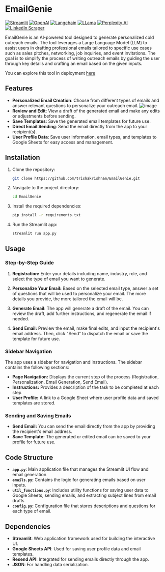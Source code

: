 # EmailGenie
[![Streamlit](https://img.shields.io/badge/-Streamlit-FF4B4B?logo=Streamlit&logoColor=white)](https://streamlit.io/)
[![OpenAI](https://img.shields.io/badge/-OpenAI-412991?logo=OpenAI&logoColor=white)](https://openai.com/)
[![Langchain](https://img.shields.io/badge/-Langchain-gray)](https://langchain.com/)
[![LLama](https://img.shields.io/badge/-LLama-7932a8?logo=LLama&logoColor=white)](https://llama.ai/)
[![Perplexity AI](https://img.shields.io/badge/-Perplexity%20AI-232f3e?logo=Perplexity&logoColor=white)](https://www.perplexity.ai/)
[![LinkedIn Scraper](https://img.shields.io/badge/-LinkedIn%20Scraper-0077B5?logo=LinkedIn&logoColor=white)](https://linkedin.com/)


EmailGenie is an AI-powered tool designed to generate personalized cold outreach emails. The tool leverages a Large Language Model (LLM) to assist users in drafting professional emails tailored to specific use cases such as sales pitches, networking, job inquiries, and event invitations. The goal is to simplify the process of writing outreach emails by guiding the user through key details and crafting an email based on the given inputs.

You can explore this tool in deployment [here](https://emailgenie.onrender.com/)

## Features
- **Personalized Email Creation**: Choose from different types of emails and answer relevant questions to personalize your outreach email.
   ![image](https://github.com/user-attachments/assets/99909340-8898-4d32-a3c7-e62e9b2db471)
- **Review and Edit**: View a draft of the generated email and make any edits or adjustments before sending.
- **Save Templates**: Save the generated email templates for future use.
- **Direct Email Sending**: Send the email directly from the app to your recipient(s).
- **User Profile Data**: Save user information, email types, and templates to Google Sheets for easy access and management.


## Installation

1. Clone the repository:
   ```bash
   git clone https://github.com/trishakrishnan/EmailGenie.git
   ```

2. Navigate to the project directory:
   ```bash
   cd EmailGenie
   ```

3. Install the required dependencies:
   ```bash
   pip install -r requirements.txt
   ```
4. Run the Streamlit app:
   ```bash
   streamlit run app.py
   ```

## Usage

### Step-by-Step Guide
1. **Registration:** Enter your details including name, industry, role, and select the type of email you want to generate.

2. **Personalize Your Email:** Based on the selected email type, answer a set of questions that will be used to personalize your email. The more details you provide, the more tailored the email will be.

3. **Generate Email:** The app will generate a draft of the email. You can review the draft, add further instructions, and regenerate the email if needed.

4. **Send Email:** Preview the email, make final edits, and input the recipient's email address. Then, click "Send" to dispatch the email or save the template for future use.

### Sidebar Navigation

The app uses a sidebar for navigation and instructions. The sidebar contains the following sections:

- **Page Navigation:** Displays the current step of the process (Registration, Personalization, Email Generation, Send Email).
- **Instructions:** Provides a description of the task to be completed at each step.
- **User Profile:** A link to a Google Sheet where user profile data and saved templates are stored.

### Sending and Saving Emails
- **Send Email:** You can send the email directly from the app by providing the recipient's email address.
- **Save Template:** The generated or edited email can be saved to your profile for future use.

## Code Structure

- **`app.py`**: Main application file that manages the Streamlit UI flow and email generation.
- **`emails.py`**: Contains the logic for generating emails based on user inputs.
- **`util_functions.py`**: Includes utility functions for saving user data to Google Sheets, sending emails, and extracting subject lines from email drafts.
- **`config.py`**: Configuration file that stores descriptions and questions for each type of email.
  
## Dependencies

- **Streamlit**: Web application framework used for building the interactive UI.
- **Google Sheets API**: Used for saving user profile data and email templates.
- **Resend API**: Integrated for sending emails directly through the app.
- **JSON**: For handling data serialization.








